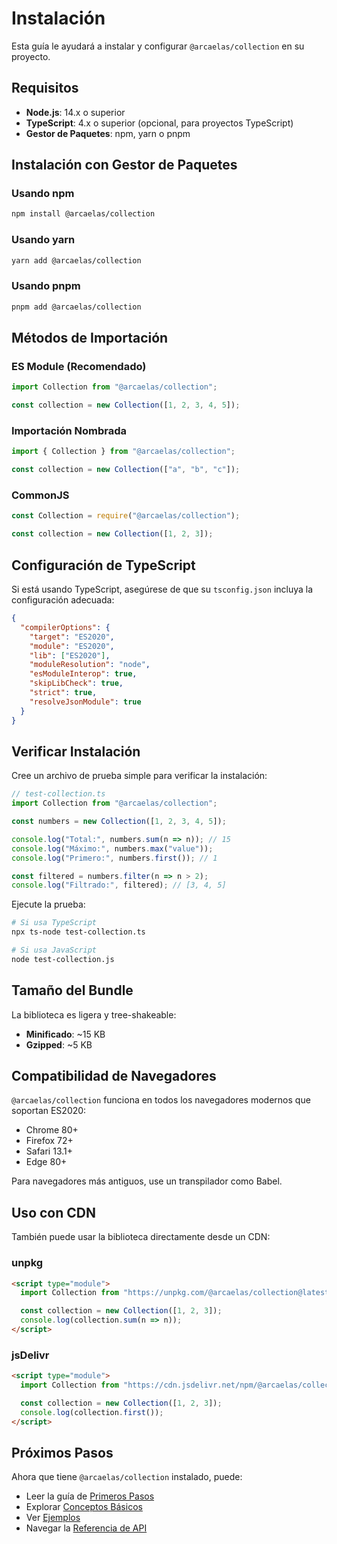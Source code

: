 # Instalación

Esta guía le ayudará a instalar y configurar `@arcaelas/collection` en su proyecto.

## Requisitos

- **Node.js**: 14.x o superior
- **TypeScript**: 4.x o superior (opcional, para proyectos TypeScript)
- **Gestor de Paquetes**: npm, yarn o pnpm

## Instalación con Gestor de Paquetes

### Usando npm

```bash
npm install @arcaelas/collection
```

### Usando yarn

```bash
yarn add @arcaelas/collection
```

### Usando pnpm

```bash
pnpm add @arcaelas/collection
```

## Métodos de Importación

### ES Module (Recomendado)

```typescript
import Collection from "@arcaelas/collection";

const collection = new Collection([1, 2, 3, 4, 5]);
```

### Importación Nombrada

```typescript
import { Collection } from "@arcaelas/collection";

const collection = new Collection(["a", "b", "c"]);
```

### CommonJS

```javascript
const Collection = require("@arcaelas/collection");

const collection = new Collection([1, 2, 3]);
```

## Configuración de TypeScript

Si está usando TypeScript, asegúrese de que su `tsconfig.json` incluya la configuración adecuada:

```json
{
  "compilerOptions": {
    "target": "ES2020",
    "module": "ES2020",
    "lib": ["ES2020"],
    "moduleResolution": "node",
    "esModuleInterop": true,
    "skipLibCheck": true,
    "strict": true,
    "resolveJsonModule": true
  }
}
```

## Verificar Instalación

Cree un archivo de prueba simple para verificar la instalación:

```typescript
// test-collection.ts
import Collection from "@arcaelas/collection";

const numbers = new Collection([1, 2, 3, 4, 5]);

console.log("Total:", numbers.sum(n => n)); // 15
console.log("Máximo:", numbers.max("value"));
console.log("Primero:", numbers.first()); // 1

const filtered = numbers.filter(n => n > 2);
console.log("Filtrado:", filtered); // [3, 4, 5]
```

Ejecute la prueba:

```bash
# Si usa TypeScript
npx ts-node test-collection.ts

# Si usa JavaScript
node test-collection.js
```

## Tamaño del Bundle

La biblioteca es ligera y tree-shakeable:

- **Minificado**: ~15 KB
- **Gzipped**: ~5 KB

## Compatibilidad de Navegadores

`@arcaelas/collection` funciona en todos los navegadores modernos que soportan ES2020:

- Chrome 80+
- Firefox 72+
- Safari 13.1+
- Edge 80+

Para navegadores más antiguos, use un transpilador como Babel.

## Uso con CDN

También puede usar la biblioteca directamente desde un CDN:

### unpkg

```html
<script type="module">
  import Collection from "https://unpkg.com/@arcaelas/collection@latest/build/index.js";

  const collection = new Collection([1, 2, 3]);
  console.log(collection.sum(n => n));
</script>
```

### jsDelivr

```html
<script type="module">
  import Collection from "https://cdn.jsdelivr.net/npm/@arcaelas/collection@latest/build/index.js";

  const collection = new Collection([1, 2, 3]);
  console.log(collection.first());
</script>
```

## Próximos Pasos

Ahora que tiene `@arcaelas/collection` instalado, puede:

- Leer la guía de [Primeros Pasos](guides/getting-started.es.md)
- Explorar [Conceptos Básicos](guides/core-concepts.es.md)
- Ver [Ejemplos](examples/basic-usage.es.md)
- Navegar la [Referencia de API](api/collection-class.es.md)
